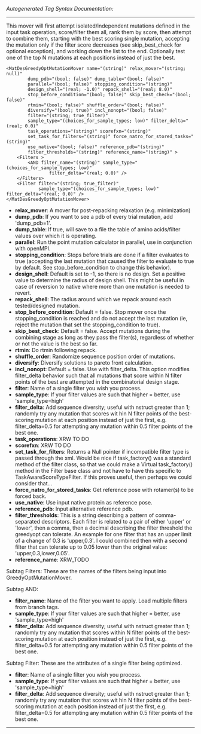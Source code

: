 _Autogenerated Tag Syntax Documentation:_

---
This mover will first attempt isolated/independent mutations defined in the input task operation, score/filter them all, rank them by score, then attempt to combine them, starting with the best scoring single mutation, accepting the mutation only if the filter score decreases (see skip_best_check for optional exception), and working down the list to the end. Optionally test one of the top N mutations at each positions instead of just the best.

```
<MatDesGreedyOptMutationMover name="(string)" relax_mover="(string; null)"
        dump_pdb="(bool; false)" dump_table="(bool; false)"
        parallel="(bool; false)" stopping_condition="(string)"
        design_shell="(real; -1.0)" repack_shell="(real; 8.0)"
        stop_before_condition="(bool; false)" skip_best_check="(bool; false)"
        rtmin="(bool; false)" shuffle_order="(bool; false)"
        diversify="(bool; true)" incl_nonopt="(bool; false)"
        filter="(string; true_filter)"
        sample_type="(choices_for_sample_types; low)" filter_delta="(real; 0.0)"
        task_operations="(string)" scorefxn="(string)"
        set_task_for_filters="(string)" force_natro_for_stored_tasks="(string)"
        use_native="(bool; false)" reference_pdb="(string)"
        filter_thresholds="(string)" reference_name="(string)" >
    <Filters >
        <AND filter_name="(string)" sample_type="(choices_for_sample_types; low)"
                filter_delta="(real; 0.0)" />
    </Filters>
    <Filter filter="(string; true_filter)"
            sample_type="(choices_for_sample_types; low)" filter_delta="(real; 0.0)" />
</MatDesGreedyOptMutationMover>
```

-   **relax_mover**: A mover for post-repacking relaxation (e.g. minimization)
-   **dump_pdb**: If you want to see a pdb of every trial mutation, add 'dump_pdb=1'.
-   **dump_table**: If true, will save to a file the table of amino acids/filter values over which it is operating.
-   **parallel**: Run the point mutation calculator in parallel, use in conjunction with openMPI.
-   **stopping_condition**: Stops before trials are done if a filter evaluates to true (accepting the last mutation that caused the filter to evaluate to true by default. See stop_before_condition to change this behavior).
-   **design_shell**: Default is set to -1, so there is no design. Set a positive value to determine the radius of design shell. This might be useful in case of reversion to native where more than one mutation is needed to revert.
-   **repack_shell**: The radius around which we repack around each tested/designed mutation.
-   **stop_before_condition**: Default = false. Stop mover once the stopping_condition is reached and do not accept the last mutation (ie, reject the mutation that set the stopping_condition to true).
-   **skip_best_check**: Default = false. Accept mutations during the combining stage as long as they pass the filter(s), regardless of whether or not the value is the best so far.
-   **rtmin**: Do rtmin following repack.
-   **shuffle_order**: Randomize sequence position order of mutations.
-   **diversify**: Diversify solutions to pareto front calculation.
-   **incl_nonopt**: Default = false. Use with filter_delta. This option modifies filter_delta behavior such that all mutations that score within N filter points of the best are attempted in the combinatorial design stage.
-   **filter**: Name of a single filter you wish you process.
-   **sample_type**: If your filter values are such that higher = better, use 'sample_type=high'
-   **filter_delta**: Add sequence diversity; useful with nstruct greater than 1; randomly try any mutation that scores wit     hin N filter points of the best-scoring mutation at each position instead of just the first, e.g. filter_delta=0.5 for attempting any mutation within 0.5 filter points of the best one.
-   **task_operations**: XRW TO DO
-   **scorefxn**: XRW TO DO
-   **set_task_for_filters**: Returns a Null pointer if incompatible filter type is passed through the xml. Would be nice if task_factory() was a standard method of the filter class, so that we could make a Virtual task_factory() method in the Filter base class and not have to have this specific to TaskAwareScoreTypeFilter.  If this proves useful, then perhaps we could consider that...
-   **force_natro_for_stored_tasks**: Get reference pose with rotamer(s) to be forced back.
-   **use_native**: Use input native protein as reference pose.
-   **reference_pdb**: Input alternative reference pdb.
-   **filter_thresholds**: This is a string describing a pattern of comma-separated descriptors. Each filter is related to a pair of either 'upper' or 'lower', then a comma, then a decimal describing the filter threshold the greedyopt can tolerate. An example for one filter that has an upper limit of a change of 0.3 is 'upper,0.3'. I could combined then with a second filter that can tolerate up to 0.05 lower than the original value: 'upper,0.3,lower,0.05'.
-   **reference_name**: XRW_TODO


Subtag Filters:   These are the names of the filters being input into GreedyOptMutationMover.



Subtag AND:   

-   **filter_name**: Name of the filter you want to apply. Load multiple filters from branch tags.
-   **sample_type**: If your filter values are such that higher = better, use 'sample_type=high'
-   **filter_delta**: Add sequence diversity; useful with nstruct greater than 1; randomly try any mutation that scores within N filter points of the best-scoring mutation at each position instead of just the first, e.g. filter_delta=0.5 for attempting any mutation within 0.5 filter points of the best one.

Subtag Filter:   These are the attributes of a single filter being optimized.

-   **filter**: Name of a single filter you wish you process.
-   **sample_type**: If your filter values are such that higher = better, use 'sample_type=high'
-   **filter_delta**: Add sequence diversity; useful with nstruct greater than 1; randomly try any mutation that scores wit     hin N filter points of the best-scoring mutation at each position instead of just the first, e.g. filter_delta=0.5 for attempting any mutation within 0.5 filter points of the best one.

---
